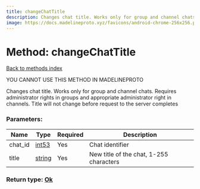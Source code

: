 ```yaml
---
title: changeChatTitle
description: Changes chat title. Works only for group and channel chats. Requires administrator rights in groups and appropriate administrator right in channels. Title will not change before request to the server completes
image: https://docs.madelineproto.xyz/favicons/android-chrome-256x256.png
---
```

# Method: changeChatTitle  
[Back to methods index](index.md)


YOU CANNOT USE THIS METHOD IN MADELINEPROTO


Changes chat title. Works only for group and channel chats. Requires administrator rights in groups and appropriate administrator right in channels. Title will not change before request to the server completes

### Parameters:

| Name     |    Type       | Required | Description |
|----------|---------------|----------|-------------|
|chat\_id|[int53](../types/int53.md) | Yes|Chat identifier|
|title|[string](../types/string.md) | Yes|New title of the chat, 1-255 characters|


### Return type: [Ok](../types/Ok.md)

